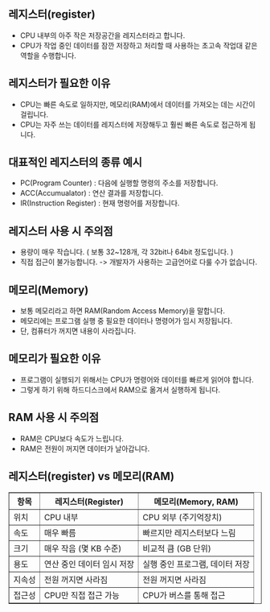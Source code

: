레지스터(register)
------------------------------------------------------
- CPU 내부의 아주 작은 저장공간을 레지스터라고 합니다.
- CPU가 작업 중인 데이터를 잠깐 저장하고 처리할 때 사용하는 초고속 작업대 같은 역할을 수행합니다.

레지스터가 필요한 이유
------------------------------------------------------------
- CPU는 빠른 속도로 일하지만, 메모리(RAM)에서 데이터를 가져오는 데는 시간이 걸립니다.
- CPU는 자주 쓰는 데이터를 레지스터에 저장해두고 훨씬 빠른 속도로 접근하게 됩니다.

대표적인 레지스터의 종류 예시
-----------------------------------------------
- PC(Program Counter) : 다음에 실행할 명령의 주소를 저장합니다.
- ACC(Accumualator) : 연산 결과를 저장합니다.
- IR(Instruction Register) : 현재 명령어를 저장합니다.

레지스터 사용 시 주의점
------------------------------------------
- 용량이 매우 작습니다. ( 보통 32~128개, 각 32bit나 64bit 정도입니다. )
- 직접 접근이 불가능합니다. -> 개발자가 사용하는 고급언어로 다룰 수가 없습니다.

메모리(Memory)
----------------------------------------------
- 보통 메모리라고 하면 RAM(Random Access Memory)을 말합니다.
- 메모리에는 프로그램 실행 중 필요한 데이터나 명령어가 임시 저장됩니다.
- 단, 컴퓨터가 꺼지면 내용이 사라집니다.

메모리가 필요한 이유
-----------------------------------------------
- 프로그램이 실행되기 위해서는 CPU가 명령어와 데이터를 빠르게 읽어야 합니다.
- 그렇게 하기 위해 하드디스크에서 RAM으로 옮겨서 실행하게 됩니다.

RAM 사용 시 주의점
---------------------------------------------
- RAM은 CPU보다 속도가 느립니다.
- RAM은 전원이 꺼지면 데이터가 날아갑니다.

레지스터(register) vs 메모리(RAM)
--------------------------------------------
<table border="1">
  <thead>
    <tr>
      <th>항목</th>
      <th>레지스터(Register)</th>
      <th>메모리(Memory, RAM)</th>
    </tr>
  </thead>
  <tbody>
    <tr>
      <td>위치</td>
      <td>CPU 내부</td>
      <td>CPU 외부 (주기억장치)</td>
    </tr>
    <tr>
      <td>속도</td>
      <td>매우 빠름</td>
      <td>빠르지만 레지스터보다 느림</td>
    </tr>
    <tr>
      <td>크기</td>
      <td>매우 작음 (몇 KB 수준)</td>
      <td>비교적 큼 (GB 단위)</td>
    </tr>
    <tr>
      <td>용도</td>
      <td>연산 중인 데이터 임시 저장</td>
      <td>실행 중인 프로그램, 데이터 저장</td>
    </tr>
    <tr>
      <td>지속성</td>
      <td>전원 꺼지면 사라짐</td>
      <td>전원 꺼지면 사라짐</td>
    </tr>
    <tr>
      <td>접근성</td>
      <td>CPU만 직접 접근 가능</td>
      <td>CPU가 버스를 통해 접근</td>
    </tr>
  </tbody>
</table>
